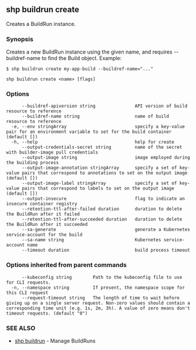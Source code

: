 ## shp buildrun create

Creates a BuildRun instance.

### Synopsis


Creates a new BuildRun instance using the given name, and requires --buildref-name to
find the Build object. Example:

	$ shp buildrun create my-app-build --buildref-name="..."


```
shp buildrun create <name> [flags]
```

### Options

```
      --buildref-apiversion string               API version of build resource to reference
      --buildref-name string                     name of build resource to reference
  -e, --env stringArray                          specify a key-value pair for an environment variable to set for the build container (default [])
  -h, --help                                     help for create
      --output-credentials-secret string         name of the secret with builder-image pull credentials
      --output-image string                      image employed during the building process
      --output-image-annotation stringArray      specify a set of key-value pairs that correspond to annotations to set on the output image (default [])
      --output-image-label stringArray           specify a set of key-value pairs that correspond to labels to set on the output image (default [])
      --output-insecure                          flag to indicate an insecure container registry
      --retention-ttl-after-failed duration      duration to delete the BuildRun after it failed
      --retention-ttl-after-succeeded duration   duration to delete the BuildRun after it succeeded
      --sa-generate                              generate a Kubernetes service-account for the build
      --sa-name string                           Kubernetes service-account name
      --timeout duration                         build process timeout
```

### Options inherited from parent commands

```
      --kubeconfig string        Path to the kubeconfig file to use for CLI requests.
  -n, --namespace string         If present, the namespace scope for this CLI request
      --request-timeout string   The length of time to wait before giving up on a single server request. Non-zero values should contain a corresponding time unit (e.g. 1s, 2m, 3h). A value of zero means don't timeout requests. (default "0")
```

### SEE ALSO

* [shp buildrun](shp_buildrun.md)	 - Manage BuildRuns

